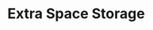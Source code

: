 ---
title: "Extra Space Storage"
url: /phoenix/extra-space-storage-north-35th-avenue/
shop: Mieten
---
